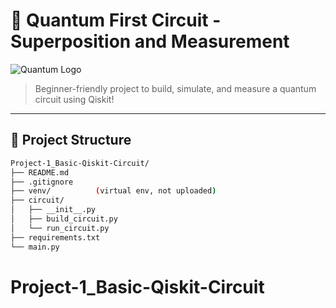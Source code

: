 # 🧠 Quantum First Circuit - Superposition and Measurement

![Quantum Logo](https://upload.wikimedia.org/wikipedia/commons/8/81/Qiskit_logo.png)

> Beginner-friendly project to build, simulate, and measure a quantum circuit using Qiskit!

---

## 📂 Project Structure

```bash
Project-1_Basic-Qiskit-Circuit/
├── README.md
├── .gitignore
├── venv/          (virtual env, not uploaded)
├── circuit/
│   ├── __init__.py
│   ├── build_circuit.py
│   └── run_circuit.py
├── requirements.txt
└── main.py
```
# Project-1_Basic-Qiskit-Circuit

